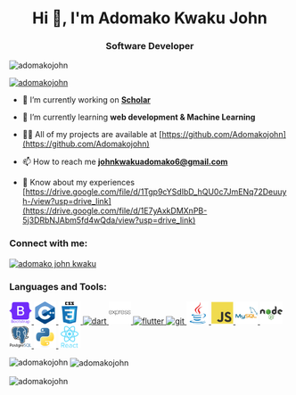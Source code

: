 
<h1 align="center">Hi 👋, I'm Adomako Kwaku John</h1>
<h3 align="center"> Software Developer </h3>

<p align="left"> <img src="https://komarev.com/ghpvc/?username=adomakojohn&label=Profile%20views&color=0e75b6&style=flat" alt="adomakojohn" /> </p>

<p align="left"> <a href="https://github.com/ryo-ma/github-profile-trophy"><img src="https://github-profile-trophy.vercel.app/?username=adomakojohn" alt="adomakojohn" /></a> </p>

- 🔭 I’m currently working on <a href ="https://scholarapp.live/">**Scholar**<a/>

- 🌱 I’m currently learning **web development & Machine Learning**

- 👨‍💻 All of my projects are available at [https://github.com/Adomakojohn](https://github.com/Adomakojohn)

- 📫 How to reach me **johnkwakuadomako6@gmail.com**

- 📄 Know about my experiences [https://drive.google.com/file/d/1Tgp9cYSdIbD_hQU0c7JmENq72Deuuyh-/view?usp=drive_link](https://drive.google.com/file/d/1E7yAxkDMXnPB-5j3DRbNJAbm5fd4wQda/view?usp=drive_link)

<h3 align="left">Connect with me:</h3>
<p align="left">
<a href="https://linkedin.com/in/adomako john kwaku" target="blank"><img align="center" src="https://raw.githubusercontent.com/rahuldkjain/github-profile-readme-generator/master/src/images/icons/Social/linked-in-alt.svg" alt="adomako john kwaku" height="30" width="40" /></a>
</p>

<h3 align="left">Languages and Tools:</h3>
<p align="left"> <a href="https://getbootstrap.com" target="_blank" rel="noreferrer"> <img src="https://raw.githubusercontent.com/devicons/devicon/master/icons/bootstrap/bootstrap-plain-wordmark.svg" alt="bootstrap" width="40" height="40"/> </a> <a href="https://www.w3schools.com/cpp/" target="_blank" rel="noreferrer"> <img src="https://raw.githubusercontent.com/devicons/devicon/master/icons/cplusplus/cplusplus-original.svg" alt="cplusplus" width="40" height="40"/> </a> <a href="https://www.w3schools.com/css/" target="_blank" rel="noreferrer"> <img src="https://raw.githubusercontent.com/devicons/devicon/master/icons/css3/css3-original-wordmark.svg" alt="css3" width="40" height="40"/> </a> <a href="https://dart.dev" target="_blank" rel="noreferrer"> <img src="https://www.vectorlogo.zone/logos/dartlang/dartlang-icon.svg" alt="dart" width="40" height="40"/> </a> <a href="https://expressjs.com" target="_blank" rel="noreferrer"> <img src="https://raw.githubusercontent.com/devicons/devicon/master/icons/express/express-original-wordmark.svg" alt="express" width="40" height="40"/> </a> <a href="https://flutter.dev" target="_blank" rel="noreferrer"> <img src="https://www.vectorlogo.zone/logos/flutterio/flutterio-icon.svg" alt="flutter" width="40" height="40"/> </a> <a href="https://git-scm.com/" target="_blank" rel="noreferrer"> <img src="https://www.vectorlogo.zone/logos/git-scm/git-scm-icon.svg" alt="git" width="40" height="40"/> </a> <a href="https://www.java.com" target="_blank" rel="noreferrer"> <img src="https://raw.githubusercontent.com/devicons/devicon/master/icons/java/java-original.svg" alt="java" width="40" height="40"/> </a> <a href="https://developer.mozilla.org/en-US/docs/Web/JavaScript" target="_blank" rel="noreferrer"> <img src="https://raw.githubusercontent.com/devicons/devicon/master/icons/javascript/javascript-original.svg" alt="javascript" width="40" height="40"/> </a> <a href="https://www.mysql.com/" target="_blank" rel="noreferrer"> <img src="https://raw.githubusercontent.com/devicons/devicon/master/icons/mysql/mysql-original-wordmark.svg" alt="mysql" width="40" height="40"/> </a> <a href="https://nodejs.org" target="_blank" rel="noreferrer"> <img src="https://raw.githubusercontent.com/devicons/devicon/master/icons/nodejs/nodejs-original-wordmark.svg" alt="nodejs" width="40" height="40"/> </a> <a href="https://www.postgresql.org" target="_blank" rel="noreferrer"> <img src="https://raw.githubusercontent.com/devicons/devicon/master/icons/postgresql/postgresql-original-wordmark.svg" alt="postgresql" width="40" height="40"/> </a> <a href="https://www.python.org" target="_blank" rel="noreferrer"> <img src="https://raw.githubusercontent.com/devicons/devicon/master/icons/python/python-original.svg" alt="python" width="40" height="40"/> </a> <a href="https://reactjs.org/" target="_blank" rel="noreferrer"> <img src="https://raw.githubusercontent.com/devicons/devicon/master/icons/react/react-original-wordmark.svg" alt="react" width="40" height="40"/> </a> </p>

<p><img align="left" src="https://github-readme-stats.vercel.app/api/top-langs?username=adomakojohn&show_icons=true&locale=en&layout=compact" alt="adomakojohn" /></p>

<p>&nbsp;<img align="center" src="https://github-readme-stats.vercel.app/api?username=adomakojohn&show_icons=true&locale=en" alt="adomakojohn" /></p>

<p><img align="center" src="https://github-readme-streak-stats.herokuapp.com/?user=adomakojohn&" alt="adomakojohn" /></p>

